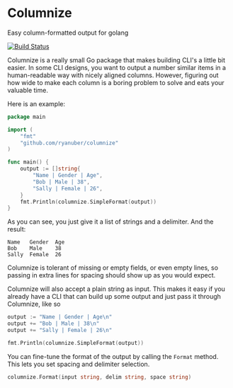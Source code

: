 Columnize
=========

Easy column-formatted output for golang

[![Build Status](https://travis-ci.org/ryanuber/columnize.png)](https://travis-ci.org/ryanuber/columnize)

Columnize is a really small Go package that makes building CLI's a little bit
easier. In some CLI designs, you want to output a number similar items in a
human-readable way with nicely aligned columns. However, figuring out how wide
to make each column is a boring problem to solve and eats your valuable time.

Here is an example:

```go
package main

import (
    "fmt"
    "github.com/ryanuber/columnize"
)

func main() {
    output := []string{
        "Name | Gender | Age",
        "Bob | Male | 38",
        "Sally | Female | 26",
    }
    fmt.Println(columnize.SimpleFormat(output))
}
```

As you can see, you just give it a list of strings and a delimiter.
And the result:

```
Name   Gender  Age
Bob    Male    38
Sally  Female  26
```

Columnize is tolerant of missing or empty fields, or even empty lines, so
passing in extra lines for spacing should show up as you would expect.

Columnize will also accept a plain string as input. This makes it easy if you
already have a CLI that can build up some output and just pass it through
Columnize, like so

```go
output := "Name | Gender | Age\n"
output += "Bob | Male | 38\n"
output += "Sally | Female | 26\n"

fmt.Println(columnize.SimpleFormat(output))
```

You can fine-tune the format of the output by calling the `Format` method. This
lets you set spacing and delimiter selection.

```go
columnize.Format(input string, delim string, space string)
```

